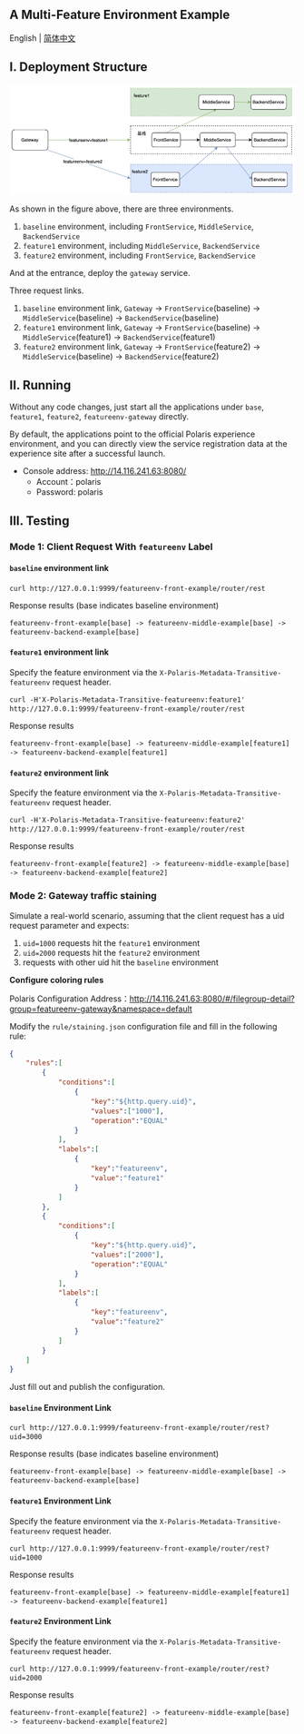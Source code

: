 ## A Multi-Feature Environment Example

English | [简体中文](./README-zh.md)

## I. Deployment Structure

<img src="./imgs/structs.png" alt="multi-feature environment structure"/>

As shown in the figure above, there are three environments.
1. `baseline` environment, including `FrontService`, `MiddleService`, `BackendService`
2. `feature1` environment, including `MiddleService`, `BackendService`
3. `feature2` environment, including `FrontService`, `BackendService`

And at the entrance, deploy the `gateway` service.

Three request links.
1. `baseline` environment link, `Gateway` -> `FrontService`(baseline) -> `MiddleService`(baseline) -> `BackendService`(baseline)
2. `feature1` environment link, `Gateway` -> `FrontService`(baseline) -> `MiddleService`(feature1) -> `BackendService`(feature1)
3. `feature2` environment link, `Gateway` -> `FrontService`(feature2) -> `MiddleService`(baseline) -> `BackendService`(feature2)


## II. Running

Without any code changes, just start all the applications under `base`, `feature1`, `feature2`, `featureenv-gateway` directly.

By default, the applications point to the official Polaris experience environment, and you can directly view the service registration data at the experience site after a successful launch.

- Console address: http://14.116.241.63:8080/
  - Account：polaris
  - Password: polaris

## III. Testing

### Mode 1: Client Request With `featureenv` Label

#### `baseline` environment link
````
curl http://127.0.0.1:9999/featureenv-front-example/router/rest
````
Response results (base indicates baseline environment)
````
featureenv-front-example[base] -> featureenv-middle-example[base] -> featureenv-backend-example[base]
````

#### `feature1` environment link

Specify the feature environment via the `X-Polaris-Metadata-Transitive-featureenv` request header.

````
curl -H'X-Polaris-Metadata-Transitive-featureenv:feature1' http://127.0.0.1:9999/featureenv-front-example/router/rest
````
Response results
````
featureenv-front-example[base] -> featureenv-middle-example[feature1] -> featureenv-backend-example[feature1]
````

#### `feature2` environment link

Specify the feature environment via the `X-Polaris-Metadata-Transitive-featureenv` request header.

````
curl -H'X-Polaris-Metadata-Transitive-featureenv:feature2' http://127.0.0.1:9999/featureenv-front-example/router/rest
````
Response results
````
featureenv-front-example[feature2] -> featureenv-middle-example[base] -> featureenv-backend-example[feature2]
````

### Mode 2: Gateway traffic staining

Simulate a real-world scenario, assuming that the client request has a uid request parameter and expects:
1. `uid=1000` requests hit the `feature1` environment
2. `uid=2000` requests hit the `feature2` environment
3. requests with other uid hit the `baseline` environment

**Configure coloring rules**

Polaris Configuration Address：http://14.116.241.63:8080/#/filegroup-detail?group=featureenv-gateway&namespace=default

Modify the `rule/staining.json` configuration file and fill in the following rule:

````json
{
    "rules":[
        {
            "conditions":[
                {
                    "key":"${http.query.uid}",
                    "values":["1000"],
                    "operation":"EQUAL"
                }
            ],
            "labels":[
                {
                    "key":"featureenv",
                    "value":"feature1"
                }
            ]
        },
        {
            "conditions":[
                {
                    "key":"${http.query.uid}",
                    "values":["2000"],
                    "operation":"EQUAL"
                }
            ],
            "labels":[
                {
                    "key":"featureenv",
                    "value":"feature2"
                }
            ]
        }
    ]
}
````

Just fill out and publish the configuration.

#### `baseline` Environment Link
````
curl http://127.0.0.1:9999/featureenv-front-example/router/rest?uid=3000
````
Response results (base indicates baseline environment)
````
featureenv-front-example[base] -> featureenv-middle-example[base] -> featureenv-backend-example[base]
````

#### `feature1` Environment Link

Specify the feature environment via the `X-Polaris-Metadata-Transitive-featureenv` request header.

````
curl http://127.0.0.1:9999/featureenv-front-example/router/rest?uid=1000
````
Response results
````
featureenv-front-example[base] -> featureenv-middle-example[feature1] -> featureenv-backend-example[feature1]
````

#### `feature2` Environment Link

Specify the feature environment via the `X-Polaris-Metadata-Transitive-featureenv` request header.

````
curl http://127.0.0.1:9999/featureenv-front-example/router/rest?uid=2000
````
Response results
````
featureenv-front-example[feature2] -> featureenv-middle-example[base] -> featureenv-backend-example[feature2]
````


